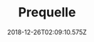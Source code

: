---
title: Prequelle
artist: Ghost
date: 2018-12-26T02:09:10.575Z
cover: /upload/857vao72zkr01.jpg
styles:
  - Rock
  - Hard Rock
links:
  spotify: https://play.spotify.com/album/1KMfjy6MmPorahRjxhTnxm
  youtube: https://music.youtube.com/watch?v=C_ijc7A5oAc
  applemusic: https://itunes.apple.com/us/album/prequelle/1368196699?uo=4
  soundcloud: ""
  bandcamp: ""
  googleplay: https://play.google.com/music/m/Bflsvguw4gh3la64fbiavzvansm?signup_if_needed=1
  deezer: https://www.deezer.com/album/64572462
---